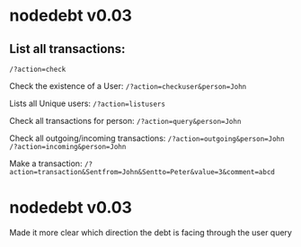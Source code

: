 # nodedebt v0.03

## List all transactions:
```/?action=check```

 Check the existence of a User:
```/?action=checkuser&person=John```

Lists all Unique users:
```/?action=listusers```

Check all transactions for person:
```/?action=query&person=John```

Check all outgoing/incoming transactions:
```/?action=outgoing&person=John```
```/?action=incoming&person=John```

Make a transaction:
```/?action=transaction&Sentfrom=John&Sentto=Peter&value=3&comment=abcd```

# nodedebt v0.03
Made it more clear which direction the debt is facing through the user query



